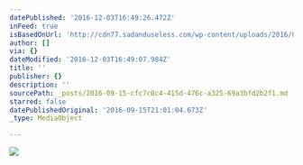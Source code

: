 ```yaml
---
datePublished: '2016-12-03T16:49:26.472Z'
inFeed: true
isBasedOnUrl: 'http://cdn77.sadanduseless.com/wp-content/uploads/2016/08/shirt8.jpg'
author: []
via: {}
dateModified: '2016-12-03T16:49:07.984Z'
title: ''
publisher: {}
description: ''
sourcePath: _posts/2016-09-15-cfc7c0c4-415d-476c-a325-69a3bfd2b2f1.md
starred: false
datePublishedOriginal: '2016-09-15T21:01:04.673Z'
_type: MediaObject

---
```

![](https://imgflo.herokuapp.com/graph/2b2431f8e7ba7b0/bbbe3d617763dcb71487fc1fb5828361/noop.jpg?input=http%3A%2F%2Fcdn77.sadanduseless.com%2Fwp-content%2Fuploads%2F2016%2F08%2Fshirt8.jpg)